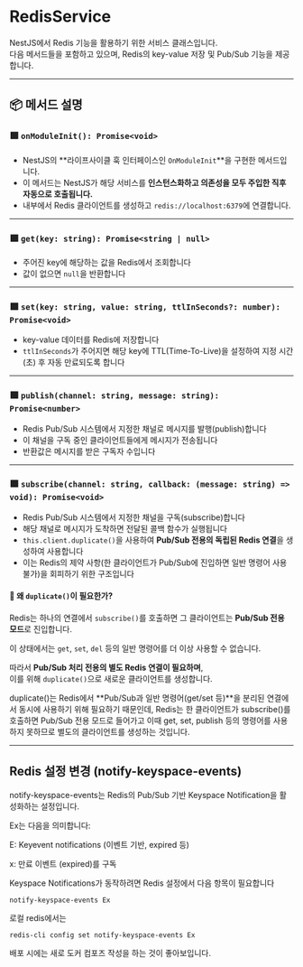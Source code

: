 # RedisService

NestJS에서 Redis 기능을 활용하기 위한 서비스 클래스입니다.  
다음 메서드들을 포함하고 있으며, Redis의 key-value 저장 및 Pub/Sub 기능을 제공합니다.

---

## 📦 메서드 설명

### 🟩 `onModuleInit(): Promise<void>`

- NestJS의 **라이프사이클 훅 인터페이스인 `OnModuleInit`**을 구현한 메서드입니다.
- 이 메서드는 NestJS가 해당 서비스를 **인스턴스화하고 의존성을 모두 주입한 직후 자동으로 호출됩니다.**
- 내부에서 Redis 클라이언트를 생성하고 `redis://localhost:6379`에 연결합니다.

---

### 🟩 `get(key: string): Promise<string | null>`

- 주어진 key에 해당하는 값을 Redis에서 조회합니다
- 값이 없으면 `null`을 반환합니다

---

### 🟩 `set(key: string, value: string, ttlInSeconds?: number): Promise<void>`

- key-value 데이터를 Redis에 저장합니다
- `ttlInSeconds`가 주어지면 해당 key에 TTL(Time-To-Live)을 설정하여 지정 시간(초) 후 자동 만료되도록 합니다

---

### 🟩 `publish(channel: string, message: string): Promise<number>`

- Redis Pub/Sub 시스템에서 지정한 채널로 메시지를 발행(publish)합니다
- 이 채널을 구독 중인 클라이언트들에게 메시지가 전송됩니다
- 반환값은 메시지를 받은 구독자 수입니다

---

### 🟩 `subscribe(channel: string, callback: (message: string) => void): Promise<void>`

- Redis Pub/Sub 시스템에서 지정한 채널을 구독(subscribe)합니다
- 해당 채널로 메시지가 도착하면 전달된 콜백 함수가 실행됩니다
- `this.client.duplicate()`을 사용하여 **Pub/Sub 전용의 독립된 Redis 연결**을 생성하여 사용합니다
- 이는 Redis의 제약 사항(한 클라이언트가 Pub/Sub에 진입하면 일반 명령어 사용 불가)을 회피하기 위한 구조입니다

#### 📌 왜 `duplicate()`이 필요한가?

Redis는 하나의 연결에서 `subscribe()`를 호출하면 그 클라이언트는 **Pub/Sub 전용 모드**로 진입합니다.

이 상태에서는 `get`, `set`, `del` 등의 일반 명령어를 더 이상 사용할 수 없습니다.

따라서 **Pub/Sub 처리 전용의 별도 Redis 연결이 필요하며**,  
이를 위해 `duplicate()`으로 새로운 클라이언트를 생성합니다.

duplicate()는 Redis에서 **Pub/Sub과 일반 명령어(get/set 등)**을 분리된 연결에서 동시에 사용하기 위해 필요하기 때문인데, Redis는 한 클라이언트가 subscribe()를 호출하면 Pub/Sub 전용 모드로 들어가고 이때 get, set, publish 등의 명령어를 사용하지 못하므로 별도의 클라이언트를 생성하는 것입니다.

---

## Redis 설정 변경 (notify-keyspace-events)

notify-keyspace-events는 Redis의 Pub/Sub 기반 Keyspace Notification을 활성화하는 설정입니다.

Ex는 다음을 의미합니다:

E: Keyevent notifications (이벤트 기반, expired 등)

x: 만료 이벤트 (expired)를 구독

Keyspace Notifications가 동작하려면 Redis 설정에서 다음 항목이 필요합니다

```
notify-keyspace-events Ex

```

로컬 redis에서는

```
redis-cli config set notify-keyspace-events Ex
```

배포 시에는 새로 도커 컴포즈 작성을 하는 것이 좋아보입니다.
